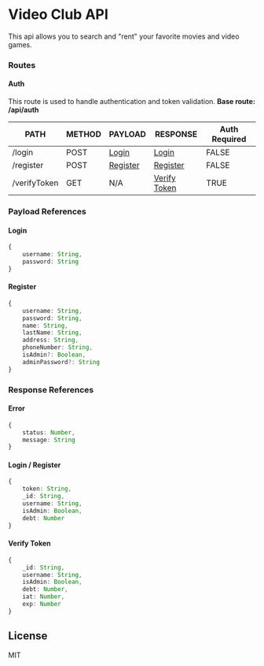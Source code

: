 # Video Club API

This api allows you to search and "rent" your favorite movies and video games.

### Routes

#### Auth

This route is used to handle authentication and token validation.
**Base route: /api/auth**

| PATH         | METHOD | PAYLOAD                       | RESPONSE                              | Auth Required |
| ------------ | ------ | ----------------------------- | ------------------------------------- | ------------- |
| /login       | POST   | [Login](#login_payload)       | [Login](#auth_response)               | FALSE         |
| /register    | POST   | [Register](#register_payload) | [Register](#auth_response)            | FALSE         |
| /verifyToken | GET    | N/A                           | [Verify Token](#verifyToken_response) | TRUE          |

### Payload References

#### <a name="login_payload"></a> Login

```ts
{
    username: String,
    password: String
}
```

#### <a name="register_payload"></a> Register

```ts
{
    username: String,
    password: String,
    name: String,
    lastName: String,
    address: String,
    phoneNumber: String,
    isAdmin?: Boolean,
    adminPassword?: String
}
```

### Response References

#### <a name="error_response"></a> Error

```ts
{
    status: Number,
    message: String
}
```

#### <a name="auth_response"></a> Login / Register

```ts
{
    token: String,
    _id: String,
    username: String,
    isAdmin: Boolean,
    debt: Number
}
```

#### <a name="verifyToken_response"></a> Verify Token

```ts
{
    _id: String,
    username: String,
    isAdmin: Boolean,
    debt: Number,
    iat: Number,
    exp: Number
}
```

## License

MIT
